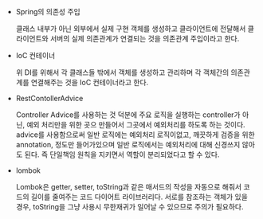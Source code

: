 - Spring의 의존성 주입
    
    클래스 내부가 아닌 외부에서 실제 구현 객체를 생성하고 클라이언트에 전달해서 클라이언트와 서버의 실제 의존관계가 연결되는 것을 의존관계 주입이라고 한다.
    
- IoC 컨테이너
    
    위 DI를 위해서 각 클래스들 밖에서 객체를 생성하고 관리하며 각 객체간의 의존관계를 연결해주는 것을 IoC 컨테이너라고 한다.
    
- RestContollerAdvice
    
    Controller Advice를 사용하는 것 덕분에 주요 로직을 실행하는 controller가 아닌, 예외 처리만을 위한 곳으 만들어서 그곳에서 예외처리를 하도록 하는 것이다. advice를 사용함으로써 일반 로직에는 예외처리 로직이없고, 깨끗하게 검증을 위한  annotation, 정도만 들어가있으며 일반 로직에서는 예외처리에 대해 신경쓰지 않아도 된다. 즉 단일책임 원칙을 지키면서 역할이 분리되었다고 할 수 있다. 
    
- lombok
    
    Lombok은 getter, setter, toString과 같은 매서드의 작성을 자동으로 해줘서 코드의 길이를 줄여주는 코드 다이어트 라이브러리다. 
    서로를 참조하는 객체가 있을 경우, toString을 그냥 사용시 무한재귀가 일어날 수 있으므로 주의가 필요하다.
